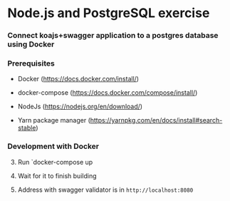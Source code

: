 # Node.js and PostgreSQL exercise
### Connect koajs+swagger application to a postgres database using Docker

### Prerequisites

- Docker (https://docs.docker.com/install/)

- docker-compose (https://docs.docker.com/compose/install/)

- NodeJs (https://nodejs.org/en/download/)

- Yarn package manager (https://yarnpkg.com/en/docs/install#search-stable)
### Development with Docker

3. Run `docker-compose up

4. Wait for it to finish building

5. Address with swagger validator is in `http://localhost:8080`
